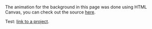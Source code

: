 The animation for the background in this page was done using HTML Canvas, you can check out the source [here](https://github.com/amstocker/CU-Euclid-Website/blob/master/src/background.js).

Test: [link to a project](./projects/odometer/).
